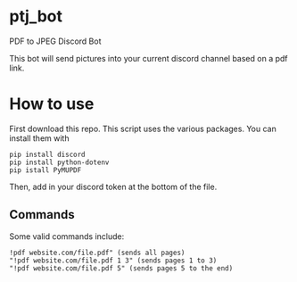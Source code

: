 # ptj_bot
PDF to JPEG Discord Bot

This bot will send pictures into your current discord channel based on a pdf link.

# How to use
First download this repo. This script uses the various packages. You can install them with
```
pip install discord
pip install python-dotenv
pip istall PyMUPDF
```
Then, add in your discord token at the bottom of the file.

## Commands
Some valid commands include:
```
!pdf website.com/file.pdf" (sends all pages)
"!pdf website.com/file.pdf 1 3" (sends pages 1 to 3)
"!pdf website.com/file.pdf 5" (sends pages 5 to the end)
```
